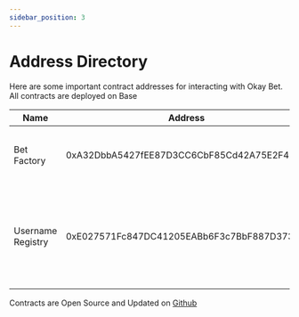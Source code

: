 ```yaml
---
sidebar_position: 3
---
```


# Address Directory

Here are some important contract addresses for interacting with Okay Bet. All contracts are deployed on Base

| Name | Address | Description |
| --------------- | --------------- | --------------- |
| Bet Factory   | 0xA32DbbA5427fEE87D3CC6CbF85Cd42A75E2F413C   | This is the contract that creates each bet contract  |
| Username Registry  | 0xE027571Fc847DC41205EABb6F3c7BbF887D373E2   | This is simple registry contract that ties wallet addresses to usernames   |


Contracts are Open Source and Updated on [Github](https://github.com/Okay-Bet/okay-bet-contracts)
